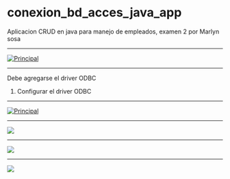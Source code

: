 # conexion_bd_acces_java_app
Aplicacion CRUD en java para manejo de empleados, examen 2  por Marlyn sosa

------------

[![](http://image.ibb.co/iQ8h1n/Screenshot_3.png "Principal")](http://image.ibb.co/iQ8h1n/Screenshot_3.png")

------------

Debe agregarse el driver ODBC 

1. Configurar el driver ODBC


------------


[![](http://image.ibb.co/fXFUgn/Screenshot_4.png "Principal")](http://image.ibb.co/fXFUgn/Screenshot_4.png"")

------------


[![](http://image.ibb.co/g1oRSS/Screenshot_1.png "")](http://image.ibb.co/g1oRSS/Screenshot_1.png"")

------------


[![](http://image.ibb.co/k4smSS/Sin_t_tulo.png "")](http://image.ibb.co/k4smSS/Sin_t_tulo.png"")

------------


[![](http://image.ibb.co/i6oRSS/Screenshot_2.png "")](http://image.ibb.co/i6oRSS/Screenshot_2.png"")

